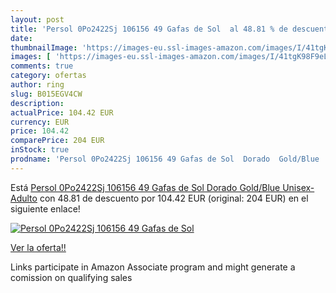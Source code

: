 ```yaml
---
layout: post
title: 'Persol 0Po2422Sj 106156 49 Gafas de Sol  al 48.81 % de descuento'
date: 
thumbnailImage: 'https://images-eu.ssl-images-amazon.com/images/I/41tgK98F9eL._SL200_.jpg'
images: [ 'https://images-eu.ssl-images-amazon.com/images/I/41tgK98F9eL._SL200_.jpg' ]
comments: true
category: ofertas
author: ring
slug: B015EGV4CW
description:
actualPrice: 104.42 EUR
currency: EUR
price: 104.42
comparePrice: 204 EUR
inStock: true
prodname: 'Persol 0Po2422Sj 106156 49 Gafas de Sol  Dorado  Gold/Blue   Unisex-Adulto'
---
```


Está [Persol 0Po2422Sj 106156 49 Gafas de Sol  Dorado  Gold/Blue   Unisex-Adulto](https://www.amazon.es/dp/B015EGV4CW/?tag=tolees-21) con 48.81 de descuento por 104.42 EUR (original: 204 EUR) en el siguiente enlace!

[![Persol 0Po2422Sj 106156 49 Gafas de Sol ](https://images-eu.ssl-images-amazon.com/images/I/41tgK98F9eL._SL200_.jpg)](https://www.amazon.es/dp/B015EGV4CW/?tag=tolees-21)

[Ver la oferta!!](https://www.amazon.es/dp/B015EGV4CW/?tag=tolees-21)

Links participate in Amazon Associate program and might generate a comission on qualifying sales


